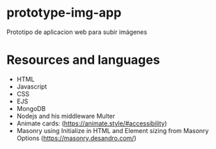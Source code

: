 # prototype-img-app

Prototipo de aplicacion web para subir imágenes

# Resources and languages

- HTML 
- Javascript
- CSS
- EJS
- MongoDB
- Nodejs and his middleware Multer
- Animate cards: (https://animate.style/#accessibility)
- Masonry using Initialize in HTML and Element sizing from Masonry Options (https://masonry.desandro.com/)

